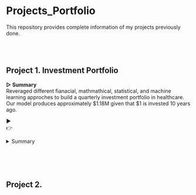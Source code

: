 # Projects_Portfolio

This repository provides complete information of my projects previously done.
<br/>
<br/>
<br/>
<br/>


## Project 1. Investment Portfolio
**▷ Summary**<br/>
Reveraged different fianacial, mathmathical, statistical, and machine learning approches to build a quarterly investment portfolio in healthcare.
Our model produces approximately $1.18M given that $1 is invested 10 years ago.

▶<br/>
👉<br/>




<details>
<summary>Summary</summary>
<p>Reveraged different fianacial, mathmathical, statistical, and machine learning approches to build a quarterly investment portfolio in healthcare.
Our model produces approximately $1.18M given that $1 is invested 10 years ago.</p>
</details>

<br/>
<br/>
<br/>
<br/>

         


## Project 2.
